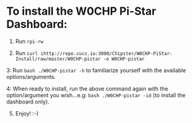 # To install the W0CHP Pi-Star Dashboard:

1. Run
	`rpi-rw`

2. Run
	`curl ihttp://repo.cucc.io:3000/Chipster/W0CHP-PiStar-Install/raw/master/W0CHP-pistar -o W0CHP-pistar`

3: Run
	`bash ./W0CHP-pistar -h` to familiarize yourself with the available options/arguments.

4: When ready to install, run the above command again with the option/argument you wish...e.g:
	`bash ./W0CHP-pistar -id` (to install the dashboard only).

5. Enjoy! :-)
